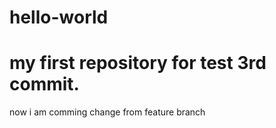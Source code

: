 # hello-world
my first repository for test
3rd commit.
=======
now i am comming change from feature branch

